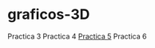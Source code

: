 # graficos-3D
Practica 3
Practica 4
<a href= "https://sianats.github.io/graficos-3D/practica4/moverCuadrados.html">Practica 5</a>
Practica 6
